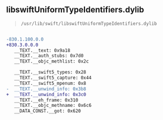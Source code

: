 ## libswiftUniformTypeIdentifiers.dylib

> `/usr/lib/swift/libswiftUniformTypeIdentifiers.dylib`

```diff

-830.1.100.0.0
+830.3.0.0.0
   __TEXT.__text: 0x9a18
   __TEXT.__auth_stubs: 0x7d0
   __TEXT.__objc_methlist: 0x2c

   __TEXT.__swift5_types: 0x28
   __TEXT.__swift5_capture: 0x44
   __TEXT.__swift5_mpenum: 0x8
-  __TEXT.__unwind_info: 0x3b8
+  __TEXT.__unwind_info: 0x3c0
   __TEXT.__eh_frame: 0x310
   __TEXT.__objc_methname: 0x6c6
   __DATA_CONST.__got: 0x620

```
